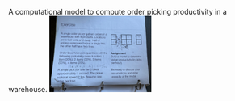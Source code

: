 
A computational model to compute order picking productivity in a warehouse.
<img src='IMG_1440.jpg' height="40%" width="40%">
